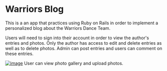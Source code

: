 # Warriors Blog

This is a an app that practices using Ruby on Rails in order to implement a personalized blog about the Warriors Dance Team. 

Users will need to sign into their account in order to view the author's entries and photos. 
Only the author has access to edit and delete entries as well as to delete photos. 
Admin can post entries and users can comment on these entries.

[![image](https://github.com/hanniedong/warriorsblog/blob/development-branch/app/assets/images/warriors.png)](#features)
User can view photo gallery and upload photos.

